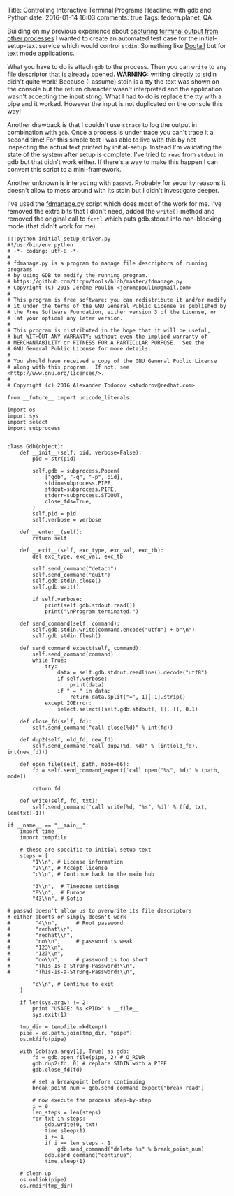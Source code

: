 Title: Controlling Interactive Terminal Programs
Headline: with gdb and Python
date: 2016-01-14 16:03
comments: true
Tags: fedora.planet, QA

Building on my previous experience about
[capturing terminal output from other processes]({filename}2015-12-25-capture-terminal-output-from-other-processes.markdown)
I wanted to create an automated test case for the initial-setup-text service
which would control `stdin`. Something like
[Dogtail](https://fedorahosted.org/dogtail/) but for text mode applications.

What you have to do is attach `gdb` to the process. Then you can `write` to
any file descriptor that is already opened. **WARNING:** writing directly to
stdin didn't quite work! Because (I assume) stdin is a tty the text was shown on
the console but the return character wasn't interpreted and the application wasn't
accepting the input string. What I had to do is replace the tty with a pipe and
it worked. However the input is not duplicated on the console this way!

Another drawback is that I couldn't use `strace` to log the output in combination
with `gdb`. Once a process is under trace you can't trace it a second time! For this
simple test I was able to live with this by not inspecting the actual text printed
by initial-setup. Instead I'm validating the state of the system after setup is
complete. I've tried to `read` from `stdout` in gdb but that didn't work either.
If there's a way to make this happen I can convert this script to a mini-framework.

Another unknown is interacting with `passwd`. Probably for security reasons
it doesn't allow to mess around with its stdin but I didn't investigate deeper.


I've used the
[fdmanage.py](https://github.com/ticpu/tools/blob/master/fdmanage.py)
script which does most of the work for me. I've removed the extra bits
that I didn't need, added the `write()` method and removed the original call to
`fcntl` which puts gdb.stdout into non-blocking mode (that didn't work for me).

    :::python initial_setup_driver.py
    #!/usr/bin/env python
    # -*- coding: utf-8 -*-
    #
    # fdmanage.py is a program to manage file descriptors of running programs
    # by using GDB to modify the running program.
    # https://github.com/ticpu/tools/blob/master/fdmanage.py
    # Copyright (C) 2015 Jérôme Poulin <jeromepoulin@gmail.com>
    #
    # This program is free software: you can redistribute it and/or modify
    # it under the terms of the GNU General Public License as published by
    # the Free Software Foundation, either version 3 of the License, or
    # (at your option) any later version.
    #
    # This program is distributed in the hope that it will be useful,
    # but WITHOUT ANY WARRANTY; without even the implied warranty of
    # MERCHANTABILITY or FITNESS FOR A PARTICULAR PURPOSE.  See the
    # GNU General Public License for more details.
    #
    # You should have received a copy of the GNU General Public License
    # along with this program.  If not, see <http://www.gnu.org/licenses/>.
    #
    # Copyright (c) 2016 Alexander Todorov <atodorov@redhat.com>
    
    from __future__ import unicode_literals
    
    import os
    import sys
    import select
    import subprocess
    
    
    class Gdb(object):
        def __init__(self, pid, verbose=False):
            pid = str(pid)
    
            self.gdb = subprocess.Popen(
                ["gdb", "-q", "-p", pid],
                stdin=subprocess.PIPE,
                stdout=subprocess.PIPE,
                stderr=subprocess.STDOUT,
                close_fds=True,
            )
            self.pid = pid
            self.verbose = verbose
    
        def __enter__(self):
            return self
    
        def __exit__(self, exc_type, exc_val, exc_tb):
            del exc_type, exc_val, exc_tb
    
            self.send_command("detach")
            self.send_command("quit")
            self.gdb.stdin.close()
            self.gdb.wait()
    
            if self.verbose:
                print(self.gdb.stdout.read())
                print("\nProgram terminated.")
    
        def send_command(self, command):
            self.gdb.stdin.write(command.encode("utf8") + b"\n")
            self.gdb.stdin.flush()
    
        def send_command_expect(self, command):
            self.send_command(command)
            while True:
                try:
                    data = self.gdb.stdout.readline().decode("utf8")
                    if self.verbose:
                        print(data)
                    if " = " in data:
                        return data.split("=", 1)[-1].strip()
                except IOError:
                    select.select([self.gdb.stdout], [], [], 0.1)
    
        def close_fd(self, fd):
            self.send_command("call close(%d)" % int(fd))
    
        def dup2(self, old_fd, new_fd):
            self.send_command("call dup2(%d, %d)" % (int(old_fd), int(new_fd)))
    
        def open_file(self, path, mode=66):
            fd = self.send_command_expect('call open("%s", %d)' % (path, mode))
    
            return fd
    
        def write(self, fd, txt):
            self.send_command('call write(%d, "%s", %d)' % (fd, txt, len(txt)-1))
    
    if __name__ == "__main__":
        import time
        import tempfile
    
        # these are specific to initial-setup-text
        steps = [
            "1\\n", # License information
            "2\\n", # Accept license
            "c\\n", # Continue back to the main hub
    
            "3\\n",  # Timezone settings
            "8\\n",  # Europe
            "43\\n", # Sofia
    
    # passwd doesn't allow us to overwrite its file descriptors
    # either aborts or simply doesn't work
    #        "4\\n",      # Root password
    #        "redhat\\n",
    #        "redhat\\n",
    #        "no\\n",     # password is weak
    #        "123\\n",
    #        "123\\n",
    #        "no\\n",     # password is too short
    #        "Th1s-Is-a-Str0ng-Password!\\n",
    #        "Th1s-Is-a-Str0ng-Password!\\n",
    
            "c\\n", # Continue to exit
        ]
    
        if len(sys.argv) != 2:
            print "USAGE: %s <PID>" % __file__
            sys.exit(1)
    
        tmp_dir = tempfile.mkdtemp()
        pipe = os.path.join(tmp_dir, "pipe")
        os.mkfifo(pipe)
    
        with Gdb(sys.argv[1], True) as gdb:
            fd = gdb.open_file(pipe, 2) # O_RDWR
            gdb.dup2(fd, 0) # replace STDIN with a PIPE
            gdb.close_fd(fd)
    
            # set a breakpoint before continuing
            break_point_num = gdb.send_command_expect("break read")
    
            # now execute the process step-by-step
            i = 0
            len_steps = len(steps)
            for txt in steps:
                gdb.write(0, txt)
                time.sleep(1)
                i += 1
                if i == len_steps - 1:
                    gdb.send_command("delete %s" % break_point_num)
                gdb.send_command("continue")
                time.sleep(1)
    
        # clean up
        os.unlink(pipe)
        os.rmdir(tmp_dir)
